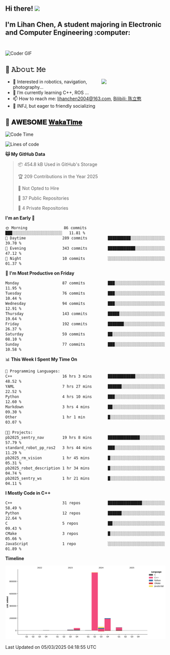 <h2 align="left">
 <abc>
  <br>Hi there! <img src="https://user-images.githubusercontent.com/42378118/110234147-e3259600-7f4e-11eb-95be-0c4047144dea.gif" width="30"><br>
  <br> I'm Lihan Chen, A student majoring in Electronic and Computer Engineering :computer:<br>
  <br>
 </abc>
</h2>

<img align="center" src="https://media.giphy.com/media/SWoSkN6DxTszqIKEqv/giphy.gif" alt="Coder GIF" width="500">

## :book: 𝙰𝚋𝚘𝚞𝚝 𝙼𝚎

<img align="right" width="40%" src="https://github-readme-stats.vercel.app/api?username=LihanChen2004&show_icons=true&icon_color=CE1D2D&text_color=718096&bg_color=ffffff&hide_title=true" />

- 🌟 Interested in robotics, navigation, photography...
- 🌱 I’m currently learning C++, ROS ... 
- 📫 How to reach me: lihanchen2004@163.com, [Bilibili: 陈立憨](https://space.bilibili.com/170786212)
- 👯 INFJ, but eager to friendly socializing

## 📜 𝐀𝐖𝐄𝐒𝐎𝐌𝐄 [𝐖𝐚𝐤𝐚𝐓𝐢𝐦𝐞](https://github.com/anmol098/waka-readme-stats)

<!--START_SECTION:waka-->
![Code Time](http://img.shields.io/badge/Code%20Time-889%20hrs%2052%20mins-blue)

![Lines of code](https://img.shields.io/badge/From%20Hello%20World%20I%27ve%20Written-1.3%20million%20lines%20of%20code-blue)

**🐱 My GitHub Data** 

> 📦 454.8 kB Used in GitHub's Storage 
 > 
> 🏆 209 Contributions in the Year 2025
 > 
> 🚫 Not Opted to Hire
 > 
> 📜 37 Public Repositories 
 > 
> 🔑 4 Private Repositories 
 > 
**I'm an Early 🐤** 

```text
🌞 Morning                86 commits          ███░░░░░░░░░░░░░░░░░░░░░░   11.81 % 
🌆 Daytime                289 commits         ██████████░░░░░░░░░░░░░░░   39.70 % 
🌃 Evening                343 commits         ████████████░░░░░░░░░░░░░   47.12 % 
🌙 Night                  10 commits          ░░░░░░░░░░░░░░░░░░░░░░░░░   01.37 % 
```
📅 **I'm Most Productive on Friday** 

```text
Monday                   87 commits          ███░░░░░░░░░░░░░░░░░░░░░░   11.95 % 
Tuesday                  76 commits          ███░░░░░░░░░░░░░░░░░░░░░░   10.44 % 
Wednesday                94 commits          ███░░░░░░░░░░░░░░░░░░░░░░   12.91 % 
Thursday                 143 commits         █████░░░░░░░░░░░░░░░░░░░░   19.64 % 
Friday                   192 commits         ███████░░░░░░░░░░░░░░░░░░   26.37 % 
Saturday                 59 commits          ██░░░░░░░░░░░░░░░░░░░░░░░   08.10 % 
Sunday                   77 commits          ███░░░░░░░░░░░░░░░░░░░░░░   10.58 % 
```


📊 **This Week I Spent My Time On** 

```text
💬 Programming Languages: 
C++                      16 hrs 3 mins       ████████████░░░░░░░░░░░░░   48.52 % 
YAML                     7 hrs 27 mins       ██████░░░░░░░░░░░░░░░░░░░   22.52 % 
Python                   4 hrs 10 mins       ███░░░░░░░░░░░░░░░░░░░░░░   12.60 % 
Markdown                 3 hrs 4 mins        ██░░░░░░░░░░░░░░░░░░░░░░░   09.30 % 
Other                    1 hr 1 min          █░░░░░░░░░░░░░░░░░░░░░░░░   03.07 % 

🐱‍💻 Projects: 
pb2025_sentry_nav        19 hrs 8 mins       ██████████████░░░░░░░░░░░   57.79 % 
standard_robot_pp_ros2   3 hrs 44 mins       ███░░░░░░░░░░░░░░░░░░░░░░   11.29 % 
pb2025_rm_vision         1 hr 45 mins        █░░░░░░░░░░░░░░░░░░░░░░░░   05.31 % 
pb2025_robot_description 1 hr 34 mins        █░░░░░░░░░░░░░░░░░░░░░░░░   04.74 % 
pb2025_sentry_ws         1 hr 21 mins        █░░░░░░░░░░░░░░░░░░░░░░░░   04.11 % 
```

**I Mostly Code in C++** 

```text
C++                      31 repos            ███████████████░░░░░░░░░░   58.49 % 
Python                   12 repos            ██████░░░░░░░░░░░░░░░░░░░   22.64 % 
C                        5 repos             ██░░░░░░░░░░░░░░░░░░░░░░░   09.43 % 
CMake                    3 repos             █░░░░░░░░░░░░░░░░░░░░░░░░   05.66 % 
JavaScript               1 repo              ░░░░░░░░░░░░░░░░░░░░░░░░░   01.89 % 
```



**Timeline**

![Lines of Code chart](https://raw.githubusercontent.com/LihanChen2004/LihanChen2004/main/assets/bar_graph.png)


 Last Updated on 05/03/2025 04:18:55 UTC
<!--END_SECTION:waka-->

<!--
**LihanChen2004/LihanChen2004** is a ✨ _special_ ✨ repository because its `README.md` (this file) appears on your GitHub profile.

Here are some ideas to get you started:

- 🔭 I’m currently working on ...
- 🌱 I’m currently learning ...
- 👯 I’m looking to collaborate on ...
- 🤔 I’m looking for help with ...
- 💬 Ask me about ...
- 📫 How to reach me: ...
- 😄 Pronouns: ...
- ⚡ Fun fact: ...
-->
